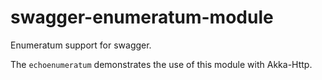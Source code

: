 # swagger-enumeratum-module
Enumeratum support for swagger.

The `echoenumeratum` demonstrates the use of this module with Akka-Http.
